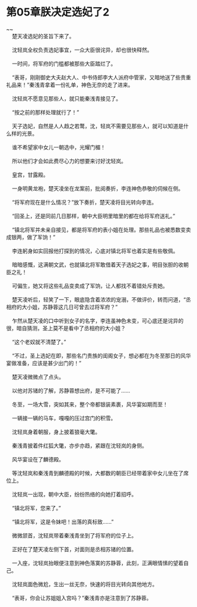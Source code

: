 # 第05章朕决定选妃了2
~~<br>&nbsp;&nbsp;&nbsp;&nbsp;楚天凌选妃的圣旨下来了。<br><br>&nbsp;&nbsp;&nbsp;&nbsp;沈轻岚全权负责选妃事宜，一众大臣很诧异，却也很快释然。<br><br>&nbsp;&nbsp;&nbsp;&nbsp;一时间，将军府的门槛都被那些大臣踏烂了。<br><br>&nbsp;&nbsp;&nbsp;&nbsp;“表哥，刚刚御史大夫赵大人、中书侍郎李大人派府中管家，又暗地送了些贵重礼品来！”秦浅青拿着一份礼单，神色无奈的走了进来。<br><br>&nbsp;&nbsp;&nbsp;&nbsp;沈轻岚不愿意见那些人，就只能秦浅青接见了。<br><br>&nbsp;&nbsp;&nbsp;&nbsp;“按之前的那样处理就行了！”<br><br>&nbsp;&nbsp;&nbsp;&nbsp;天子选妃，自然是人人趋之若鹜，沈，轻岚不需要见那些人，就可以知道是什么样的光景。<br><br>&nbsp;&nbsp;&nbsp;&nbsp;谁不希望家中女儿一朝选中，光耀门楣！<br><br>&nbsp;&nbsp;&nbsp;&nbsp;所以他们才会如此费尽心力的想要来讨好沈轻岚。<br><br>&nbsp;&nbsp;&nbsp;&nbsp;皇宫，甘露殿。<br><br>&nbsp;&nbsp;&nbsp;&nbsp;一身明黄龙袍，楚天凌坐在龙案前，批阅奏折，李连神色恭敬的伺候在侧。<br><br>&nbsp;&nbsp;&nbsp;&nbsp;“将军府现在是什么情况？”放下奏折，楚天凌将目光转向李连。<br><br>&nbsp;&nbsp;&nbsp;&nbsp;“回圣上，还是同前几日那样，朝中大臣明里暗里的都在给将军府送礼。”<br><br>&nbsp;&nbsp;&nbsp;&nbsp;“镇北将军并未亲自接见，都是将军府的表小姐在处理。那些礼品也被悉数变卖成银两，做了军饷！”<br><br>&nbsp;&nbsp;&nbsp;&nbsp;李连躬身如实回报他打探到的情况，心底对镇北将军也着实是有些敬佩。<br><br>&nbsp;&nbsp;&nbsp;&nbsp;暗暗感慨，这满朝文武，也就镇北将军敢借着天子选妃之事，明目张胆的收朝臣之礼！<br><br>&nbsp;&nbsp;&nbsp;&nbsp;可偏生，她又将这些礼品变卖成了军饷，让人都找不着错处斥责她。<br><br>&nbsp;&nbsp;&nbsp;&nbsp;楚天凌听后，轻笑了一下，眼底隐含着浓浓的宠溺，不做评价，转而问道，“丞相府的大小姐，苏静蓉这几日可曾去过将军府？”<br><br>&nbsp;&nbsp;&nbsp;&nbsp;乍然从楚天凌的口中听到女子的名字，李连虽神色未变，可心底还是诧异的很，暗自猜测，圣上莫不是看中了丞相府的大小姐？<br><br>&nbsp;&nbsp;&nbsp;&nbsp;“这个老奴就不清楚了。”<br><br>&nbsp;&nbsp;&nbsp;&nbsp;“不过，圣上选妃在即，那些名门贵族的闺阁女子，想必都在为冬至那日的风华宴做准备，应该是甚少出门的！”<br><br>&nbsp;&nbsp;&nbsp;&nbsp;楚天凌微微点了点头。<br><br>&nbsp;&nbsp;&nbsp;&nbsp;以他对苏锗的了解，苏静蓉想出府，是不可能了……<br><br>&nbsp;&nbsp;&nbsp;&nbsp;冬至，一场大雪，突如其来，整个帝都银装素裹，风华宴如期而至！<br><br>&nbsp;&nbsp;&nbsp;&nbsp;一辆接一辆的马车，嘎嘎的压过宫门的积雪。<br><br>&nbsp;&nbsp;&nbsp;&nbsp;沈轻岚身着朝服，身上披着狼毫大氅。<br><br>&nbsp;&nbsp;&nbsp;&nbsp;秦浅青披着件红狐大氅，亦步亦趋，紧跟在沈轻岚的身侧。<br><br>&nbsp;&nbsp;&nbsp;&nbsp;风华宴设在了麟德殿。<br><br>&nbsp;&nbsp;&nbsp;&nbsp;等沈轻岚和秦浅青到麟德殿的时候，大都数的朝臣已经带着家中女儿坐在了席位上。<br><br>&nbsp;&nbsp;&nbsp;&nbsp;沈轻岚一出现，朝中大臣，纷纷热络的向她打着招呼。<br><br>&nbsp;&nbsp;&nbsp;&nbsp;“镇北将军，您来了。”<br><br>&nbsp;&nbsp;&nbsp;&nbsp;“镇北将军，这是令妹吧！出落的真标致……”<br><br>&nbsp;&nbsp;&nbsp;&nbsp;微微颔首，沈轻岚带着秦浅青坐到了将军府的位子上。<br><br>&nbsp;&nbsp;&nbsp;&nbsp;正好在了楚天凌左侧下首，对面则是丞相苏锗的位置。<br><br>&nbsp;&nbsp;&nbsp;&nbsp;一入座，沈轻岚抬眼便注意到神色落寞的苏静蓉，此刻，正满眼情愫的望着自己。<br><br>&nbsp;&nbsp;&nbsp;&nbsp;沈轻岚面色微尬，生出一丝无奈，快速的将目光转向其他地方。<br><br>&nbsp;&nbsp;&nbsp;&nbsp;“表哥，你会让苏姐姐入宫吗？”秦浅青亦是注意到了苏静蓉。<br><br>
                    

<script>_fwqdsqadxfw()</script>
<div><script>_dfwf1dw();</script></div>
<div><script>_dfwf1agdw();</script></div>
                